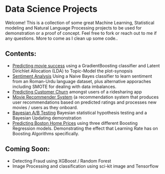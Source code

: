 # Data Science Projects
Welcome! This is a collection of some great Machine Learning, Statistical modeling and Natural Language Processing projects to be used for demonstration or a proof of concept. Feel free to fork or reach out to me if any questions. More to come as I clean up some code..

## Contents:
 - [Predicting movie success](https://github.com/MaxBamberger/DataScienceProjects/tree/master/film-success-classifier) using a GradientBoosting classifier and Latent Dirichlet Allocation (LDA) to Topic-Model the plot-synopsis
  - [Sentiment Analysis](https://github.com/MaxBamberger/DataScienceProjects/tree/master/NB-sentiment-analysis) Using a Naive Bayes classifier to learn sentiment from an Roman-Urdu language dataset, plus alternative apporaches including SMOTE for dealing with data imbalances. 
 - [Predicting Customer Churn](https://github.com/MaxBamberger/DataScienceProjects/tree/master/churn-model) amongst users of a ridesharing app  
 - [Movie Recommender System](https://github.com/MaxBamberger/DataScienceProjects/tree/master/movie_recommender_system) (a recommendation system that produces user recommendations based on predicted ratings and processes new movies / users as they onboard.
 - [Bayesian A/B Testing](https://github.com/MaxBamberger/DataScienceProjects/tree/master/exploring-bayes) Bayesian statistical hypothesis testing and a Bayesian Updating demonstration
 - [Predicting Boston Home Prices](https://github.com/MaxBamberger/DataScienceProjects/blob/master/boston-home-prices/Boston-Home-Prices.ipynb) using three different Boosting Regression models. Demonstrating the effect that Learning Rate has on Boosting Algorithms specifically.
 
 ## Coming Soon:
 - Detecting Fraud using XGBoost / Random Forest 
 - Image Processing and classification using sci-kit image and Tensorflow
 

